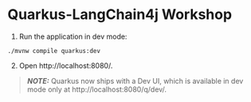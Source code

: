 # Quarkus-LangChain4j Workshop

1. Run the application in dev mode:

```shell script
./mvnw compile quarkus:dev
```

2. Open http://localhost:8080/.

> **_NOTE:_**  Quarkus now ships with a Dev UI, which is available in dev mode only at http://localhost:8080/q/dev/.
